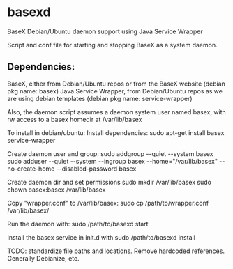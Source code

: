basexd
======

BaseX Debian/Ubuntu daemon support using Java Service Wrapper

Script and conf file for starting and stopping BaseX as a system daemon.

Dependencies:
------------

BaseX, either from Debian/Ubuntu repos or from the BaseX website (debian pkg name: basex)
Java Service Wrapper, from Debian/Ubuntu repos as we are using debian templates (debian pkg name: service-wrapper)

Also, the daemon script assumes a daemon system user named basex, with rw access to a basex homedir at /var/lib/basex

To install in debian/ubuntu:
Install dependencies:
    sudo apt-get install basex service-wrapper

Create daemon user and group:
    sudo addgroup --quiet --system basex
    sudo adduser --quiet --system --ingroup basex --home="/var/lib/basex" --no-create-home --disabled-password basex

Create daemon dir and set permissions
    sudo mkdir /var/lib/basex
    sudo chown basex:basex /var/lib/basex

Copy "wrapper.conf" to /var/lib/basex:
    sudo cp /path/to/wrapper.conf /var/lib/basex/

Run the daemon with:
    sudo /path/to/basexd start

Install the basex service in init.d with
    sudo /path/to/basexd install

TODO: standardize file paths and locations. Remove hardcoded references. Generally Debianize, etc.
